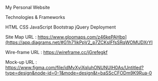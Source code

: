 My Personal Website

Technologies & Frameworks

HTML CSS JavaScript Bootstrap jQuery Deployment

Site Map URL : https://www.gloomaps.com/z46kePAHbp](https://app.diagrams.net/#G1h71ikPpV2_p7ZCKsIFfsSRqWOMUDXrYI

Wire-frame URL : https://wireframe.cc/jGrefegkf

Mock-up URL  : https://www.figma.com/file/idMvXyiXqIuhONUNUIH0As/Untitled?type=design&node-id=0-1&mode=design&t=baSScCFODm9K9Rua-0
